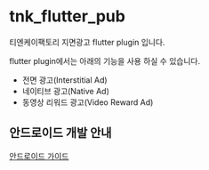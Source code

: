 # tnk_flutter_pub

티엔케이팩토리 지면광고 flutter plugin 입니다.

flutter plugin에서는 아래의 기능을 사용 하실 수 있습니다.

* 전면 광고(Interstitial Ad)
* 네이티브 광고(Native Ad)
* 동영상 리워드 광고(Video Reward Ad)


## 안드로이드 개발 안내

[안드로이드 가이드](https://github.com/tnkfactory/tnk_flutter_pub_plugin/blob/master/guide_android.md)

